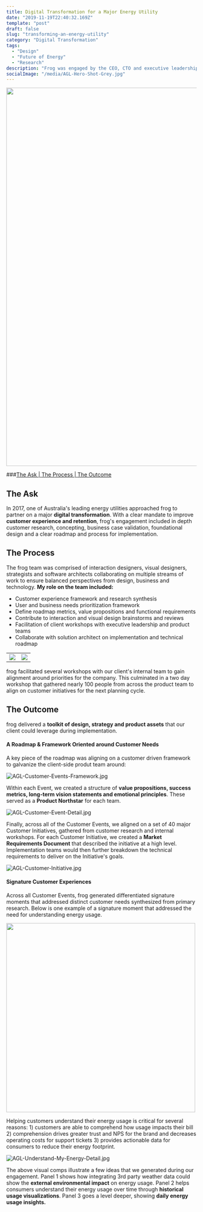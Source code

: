 ```yaml
---
title: Digital Transformation for a Major Energy Utility
date: "2019-11-19T22:40:32.169Z"
template: "post"
draft: false
slug: "transforming-an-energy-utility"
category: "Digital Transformation"
tags:
  - "Design"
  - "Future of Energy"
  - "Research"
description: "Frog was engaged by the CEO, CTO and executive leadership team of Australia’s largest utility to conceptualize, design and roadmap the future of their digital products and overall end to end customer experience."
socialImage: "/media/AGL-Hero-Shot-Grey.jpg"
---
```

<img src="/media/AGL-Hero-Shot-Grey.jpg" width="1000" />

###[The Ask | ](#the-ask) [The Process | ](#the-process) [The Outcome](#the-outcome)

## The Ask

In 2017, one of Australia's leading energy utilities approached frog to partner on a major **digital transformation**. With a clear mandate to improve **customer experience and retention**, frog's engagement included in depth customer research, concepting, business case validation, foundational design and a clear roadmap and process for implementation.

## The Process

The frog team was comprised of interaction designers, visual designers, strategists and software architects collaborating on multiple streams of work to ensure balanced perspectives from design, business and technology. **My role on the team included:**
- Customer experience framework and research synthesis
- User and business needs prioritization framework
- Define roadmap metrics, value propositions and functional requirements 
- Contribute to interaction and visual design brainstorms and reviews
- Facilitation of client workshops with executive leadership and product teams
- Collaborate with solution architect on implementation and technical roadmap 

<table><tr><td><img src="/media/AGL-Brainstorming-Session.jpg"></td><td><img src="/media/AGL-Workshop-Team.jpg"></td></tr></table>

frog facilitated several workshops with our client's internal team to gain alignment around priorities for the company. This culminated in a two day workshop that gathered nearly 100 people from across the product team to align on customer initiatives for the next planning cycle.

## The Outcome

frog delivered a **toolkit of design, strategy and product assets** that our client could leverage during implementation. 

####  A Roadmap & Framework Oriented around Customer Needs

A key piece of the roadmap was aligning on a customer driven framework to galvanize the client-side produt team around:

![AGL-Customer-Events-Framework.jpg](/media/AGL-Customer-Events-Framework.jpg)

Within each Event, we created a structure of **value propositions, success metrics, long-term vision statements and emotional principles**. These served as a **Product Northstar** for each team.

![AGL-Customer-Event-Detail.jpg](/media/AGL-Customer-Event-Detail.jpg)

Finally, across all of the Customer Events, we aligned on a set of 40 major Customer Initiatives, gathered from customer research and internal workshops. For each Customer Initiative, we created a **Market Requirements Document** that described the initiative at a high level. Implementation teams would then further breakdown the technical requirements to deliver on the Initiative's goals.

![AGL-Customer-Initiative.jpg](/media/AGL-Customer-Initiative.jpg)

####  Signature Customer Experiences 

Across all Customer Events, frog generated differentiated signature moments that addressed distinct customer needs synthesized from primary research. Below is one example of a signature moment that addressed the need for understanding energy usage.

<img src="/media/AGL-Understand-My-Energy.jpg" width="500" />

Helping customers understand their energy usage is critical for several reasons: 1) customers are able to comprehend how usage impacts their bill 2) comprehension drives greater trust and NPS for the brand and decreases operating costs for support tickets 3) provides actionable data for consumers to reduce their energy footprint. 

![AGL-Understand-My-Energy-Detail.jpg](/media/AGL-Understand-My-Energy-Detail.jpg)

The above visual comps illustrate a few ideas that we generated during our engagement. Panel 1 shows how integrating 3rd party weather data could show the **external environmental impact** on energy usage. Panel 2 helps consumers understand their energy usage over time through **historical usage visualizations**. Panel 3 goes a level deeper, showing **daily energy usage insights.**





